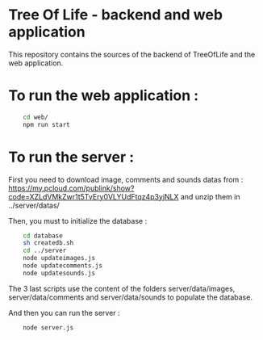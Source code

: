 # Tree Of Life - backend and web application
This repository contains the sources of the backend of TreeOfLife and the web application.

# To run the web application :

```bash
    cd web/
    npm run start
```

# To run the server :

First you need to download image, comments and sounds datas from : https://my.pcloud.com/publink/show?code=XZLdVMkZwr1t5TvEry0VLYUdFtqz4p3yjNLX and unzip them in ../server/datas/

Then, you must to initialize the database :
```bash
    cd database
    sh createdb.sh
    cd ../server
    node updateimages.js
    node updatecomments.js
    node updatesounds.js
```

The 3 last scripts use the content of the folders server/data/images, server/data/comments and server/data/sounds to populate the database.

And then you can run the server :

```bash
    node server.js
```